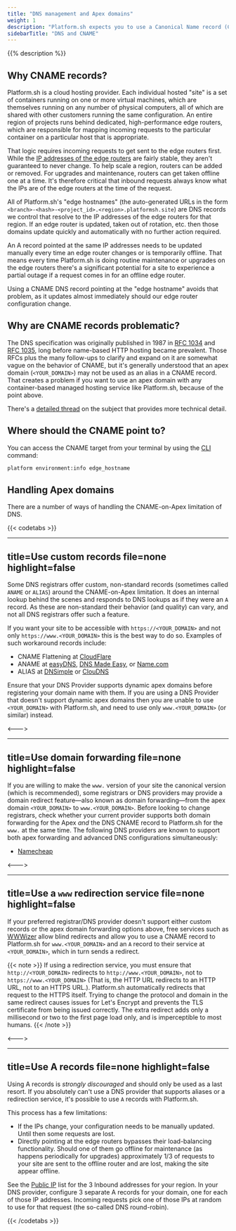 ```yaml
---
title: "DNS management and Apex domains"
weight: 1
description: "Platform.sh expects you to use a Canonical Name record (CNAME) for all DNS records. However, not all DNS registrars support these."
sidebarTitle: "DNS and CNAME"
---
```


{{% description %}}

## Why CNAME records?

Platform.sh is a cloud hosting provider.
Each individual hosted "site" is a set of containers running on one or more virtual machines,
which are themselves running on any number of physical computers, all of which are shared with other customers running the same configuration.
An entire region of projects runs behind dedicated, high-performance edge routers,
which are responsible for mapping incoming requests to the particular container on a particular host that is appropriate.

That logic requires incoming requests to get sent to the edge routers first.
While the [IP addresses of the edge routers](/development/regions.md) are fairly stable, they aren't guaranteed to never change.
To help scale a region, routers can be added or removed. For upgrades and maintenance, routers can get taken offline one at a time.
It's therefore critical that inbound requests always know what the IPs are of the edge routers at the time of the request.

All of Platform.sh's "edge hostnames" (the auto-generated URLs in the form `<branch>-<hash>-<project_id>.<region>.platformsh.site`) are DNS records we control that resolve to the IP addresses of the edge routers for that region.
If an edge router is updated, taken out of rotation, etc. then those domains update quickly and automatically with no further action required.

An A record pointed at the same IP addresses needs to be updated manually every time an edge router changes or is temporarily offline.
That means every time Platform.sh is doing routine maintenance or upgrades on the edge routers there's a significant potential for a site to experience a partial outage if a request comes in for an offline edge router.

Using a CNAME DNS record pointing at the "edge hostname" avoids that problem, as it updates almost immediately should our edge router configuration change.

## Why are CNAME records problematic?

The DNS specification was originally published in 1987 in [RFC 1034](https://tools.ietf.org/html/rfc1034) and [RFC 1035](https://tools.ietf.org/html/rfc1035), long before name-based HTTP hosting became prevalent.
Those RFCs plus the many follow-ups to clarify and expand on it are somewhat vague on the behavior of CNAME, but it's generally understood that an apex domain (`<YOUR_DOMAIN>`) may not be used as an alias in a CNAME record.
That creates a problem if you want to use an apex domain with any container-based managed hosting service like Platform.sh, because of the point above.

There's a [detailed thread](https://serverfault.com/questions/613829/why-cant-a-cname-record-be-used-at-the-apex-aka-root-of-a-domain) on the subject that provides more technical detail.

## Where should the CNAME point to?

You can access the CNAME target from your terminal by using the [CLI](../../development/cli/_index.md) command:

```bash
platform environment:info edge_hostname
```

## Handling Apex domains

There are a number of ways of handling the CNAME-on-Apex limitation of DNS.

{{< codetabs >}}

---
title=Use custom records
file=none
highlight=false
---

Some DNS registrars offer custom, non-standard records (sometimes called `ANAME` or `ALIAS`) around the CNAME-on-Apex limitation.
It does an internal lookup behind the scenes and responds to DNS lookups as if they were an `A` record.
As these are non-standard their behavior (and quality) can vary, and not all DNS registrars offer such a feature.

If you want your site to be accessible with `https://<YOUR_DOMAIN>` and not only `https://www.<YOUR_DOMAIN>` this is the best way to do so.
Examples of such workaround records include:

<!-- vale Platform.condescending = NO -->
- CNAME Flattening at [CloudFlare](https://www.cloudflare.com/)
- ANAME at [easyDNS](https://www.easydns.com/), [DNS Made Easy](http://www.dnsmadeeasy.com/), or [Name.com](https://www.name.com/)
- ALIAS at [DNSimple](https://dnsimple.com/) or [ClouDNS](https://www.cloudns.net/)
<!-- vale Platform.condescending = YES -->

Ensure that your DNS Provider supports dynamic apex domains before registering your domain name with them.
If you are using a DNS Provider that doesn't support dynamic apex domains then you are unable to use `<YOUR_DOMAIN>` with Platform.sh, and need to use only `www.<YOUR_DOMAIN>` (or similar) instead.

<--->

---
title=Use domain forwarding
file=none
highlight=false
---

If you are willing to make the `www.` version of your site the canonical version (which is recommended), some registrars or DNS providers may provide a domain redirect feature—also known as domain forwarding—from the apex domain `<YOUR_DOMAIN>` to `www.<YOUR_DOMAIN>`.
Before looking to change registrars, check whether your current provider supports both domain forwarding for the Apex *and* the DNS CNAME record to Platform.sh for the `www.` at the same time.
The following DNS providers are known to support both apex forwarding and advanced DNS configurations simultaneously:

- [Namecheap](https://www.namecheap.com/support/knowledgebase/article.aspx/385/2237/how-to-redirect-a-url-for-a-domain/)

<--->

---
title=Use a `www` redirection service
file=none
highlight=false
---

If your preferred registrar/DNS provider doesn't support either custom records or the apex domain forwarding options above,
free services such as [WWWizer](http://wwwizer.com/) allow blind redirects and allow you to use a CNAME record to Platform.sh for `www.<YOUR_DOMAIN>` and an `A` record to their service at `<YOUR_DOMAIN>`, which in turn sends a redirect.

{{< note >}}
If using a redirection service, you must ensure that `http://<YOUR_DOMAIN>` redirects to `http://www.<YOUR_DOMAIN>`, not to `https://www.<YOUR_DOMAIN>` (That is, the HTTP URL redirects to an HTTP URL, not to an HTTPS URL.).
Platform.sh automatically redirects that request to the HTTPS itself.
Trying to change the protocol and domain in the same redirect causes issues for Let's Encrypt and prevents the TLS certificate from being issued correctly.
The extra redirect adds only a millisecond or two to the first page load only, and is imperceptible to most humans.
{{< /note >}}

<--->

---
title=Use A records
file=none
highlight=false
---

Using A records is _strongly discouraged_ and should only be used as a last resort.
If you absolutely can't use a DNS provider that supports aliases or a redirection service, it's possible to use `A` records with Platform.sh.

This process has a few limitations:

- If the IPs change, your configuration needs to be manually updated. Until then some requests are lost.
- Directly pointing at the edge routers bypasses their load-balancing functionality. Should one of them go offline for maintenance (as happens periodically for upgrades) approximately 1/3 of requests to your site are sent to the offline router and are lost, making the site appear offline.

See the [Public IP](/development/regions.md) list for the 3 Inbound addresses for your region. In your DNS provider, configure 3 separate A records for your domain, one for each of those IP addresses. Incoming requests pick one of those IPs at random to use for that request (the so-called DNS round-robin).

{{< /codetabs >}}
